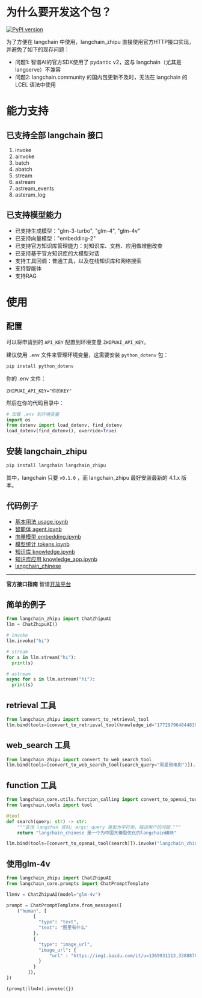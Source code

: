 # 为什么要开发这个包？
[![PyPI version](https://img.shields.io/pypi/v/langchain_zhipu.svg)](https://pypi.org/project/langchain_zhipu/)

为了方便在 langchain 中使用，langchain_zhipu 直接使用官方HTTP接口实现，并避免了如下的现存问题：

- 问题1: 智谱AI的官方SDK使用了 pydantic v2，这与 langchain（尤其是langserve）不兼容
- 问题2: langchain.community 的国内包更新不及时，无法在 langchain 的 LCEL 语法中使用

# 能力支持

## 已支持全部 langchain 接口

1. invoke
2. ainvoke
3. batch
4. abatch
5. stream
6. astream
7. astream_events
8. asteram_log

## 已支持模型能力

- 已支持生成模型："glm-3-turbo", "glm-4", "glm-4v"
- 已支持向量模型："embedding-2"
- 已支持官方知识库管理能力：对知识库、文档、应用做增删改查
- 已支持基于官方知识库的大模型对话
- 支持工具回调：普通工具，以及在线知识库和网络搜索
- 支持智能体
- 支持RAG

# 使用

## 配置

可以将申请到的 `API_KEY` 配置到环境变量 `ZHIPUAI_API_KEY`。

建议使用 `.env` 文件来管理环境变量，这需要安装 `python_dotenv` 包：

```bash
pip install python_dotenv
```

你的 .env 文件：

```
ZHIPUAI_API_KEY="你的KEY"
```

然后在你的代码目录中：

```python
# 加载 .env 到环境变量
import os
from dotenv import load_dotenv, find_dotenv
load_dotenv(find_dotenv(), override=True)
```

## 安装 langchain_zhipu

```bash
pip install langchain langchain_zhipu
```

其中，langchain 只要 `v0.1.0` ，而 langchain_zhipu 最好安装最新的 4.1.x 版本。

## 代码例子

- [基本用法 usage.ipynb](https://github.com/arcstep/langchain_zhipuai/blob/main/notes/usage.ipynb)
- [智能体 agent.ipynb](https://github.com/arcstep/langchain_zhipuai/blob/main/notes/agent.ipynb)
- [向量模型 embedding.ipynb](https://github.com/arcstep/langchain_zhipuai/blob/main/notes/embedding.ipynb)
- [模型统计 tokens.ipynb](https://github.com/arcstep/langchain_zhipuai/blob/main/notes/tokens.ipynb)
- [知识库 knowledge.ipynb](https://github.com/arcstep/langchain_zhipuai/blob/main/notes/knowledge.ipynb)
- [知识库应用 knowledge_app.ipynb](https://github.com/arcstep/langchain_zhipuai/blob/main/notes/knowledge_app.ipynb)
- [langchain_chinese](https://github.com/arcstep/langchain_chinese)

------------------------------------------

**官方接口指南** 智谱[开放平台](https://open.bigmodel.cn/dev/api)

## 简单的例子

```python
from langchain_zhipu import ChatZhipuAI
llm = ChatZhipuAI()

# invoke
llm.invoke("hi")

# stream
for s in llm.stream("hi"):
  print(s)

# astream
async for s in llm.astream("hi"):
  print(s)
```

## retrieval 工具

```python
from langchain_zhipu import convert_to_retrieval_tool
llm.bind(tools=[convert_to_retrieval_tool(knowledge_id="1772979648448397312")]).invoke("你知道马冬梅住哪里吗？")
```

## web_search 工具

```python
from langchain_zhipu import convert_to_web_search_tool
llm.bind(tools=[convert_to_web_search_tool(search_query="周星驰电影")]).invoke("哪部电影好看？")
```

## function 工具

```python
from langchain_core.utils.function_calling import convert_to_openai_tool
from langchain.tools import tool

@tool
def search(query: str) -> str:
    """查询 langchan 资料; args: query 类型为字符串，描述用户的问题."""
    return "langchain_chinese 是一个为中国大模型优化的langchain模块"

llm.bind(tools=[convert_to_openai_tool(search)]).invoke("langchain_chinese是啥？请查询本地资料回答。")
```

## 使用glm-4v

```python
from langchain_zhipu import ChatZhipuAI
from langchain_core.prompts import ChatPromptTemplate

llm4v = ChatZhipuAI(model="glm-4v")

prompt = ChatPromptTemplate.from_messages([
    ("human", [
          {
            "type": "text",
            "text": "图里有什么"
          },
          {
            "type": "image_url",
            "image_url": {
                "url" : "https://img1.baidu.com/it/u=1369931113,3388870256&fm=253&app=138&size=w931&n=0&f=JPEG&fmt=auto?sec=1703696400&t=f3028c7a1dca43a080aeb8239f09cc2f"
            }
          }
        ]),
])

(prompt|llm4v).invoke({})
```

